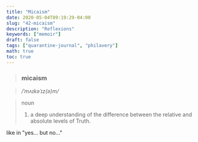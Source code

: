 ```yaml
---
title: "Micaism"
date: 2020-05-04T09:19:29-04:00
slug: "42-micaism"
description: "Reflexions"
keywords: ["memoir"]
draft: false
tags: ["quarantine-journal", "philavery"]
math: true
toc: true
---
```


> <h3>micaism</h3>

> */ˈmʌɪkəˈɪz(ə)m/*

> noun
> 1. a deep understanding of the difference between the relative and absolute levels of Truth.

like in "yes... but no..."